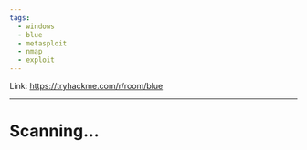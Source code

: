 ```yaml
---
tags:
  - windows
  - blue
  - metasploit
  - nmap
  - exploit
---
```

Link: https://tryhackme.com/r/room/blue

---

# Scanning...

